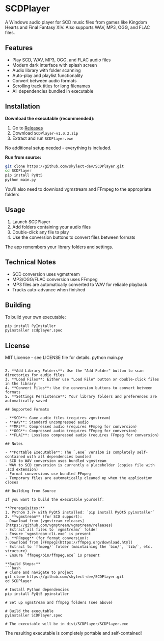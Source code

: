 # SCDPlayer

A Windows audio player for SCD music files from games like Kingdom Hearts and Final Fantasy XIV. Also supports WAV, MP3, OGG, and FLAC files.

## Features

- Play SCD, WAV, MP3, OGG, and FLAC audio files
- Modern dark interface with splash screen
- Audio library with folder scanning
- Auto-play and playlist functionality
- Convert between audio formats
- Scrolling track titles for long filenames
- All dependencies bundled in executable

## Installation

**Download the executable (recommended):**
1. Go to [Releases](https://github.com/skylect-dev/SCDPlayer/releases)
2. Download `SCDPlayer-v1.0.2.zip`
3. Extract and run `SCDPlayer.exe`

No additional setup needed - everything is included.

**Run from source:**
```bash
git clone https://github.com/skylect-dev/SCDPlayer.git
cd SCDPlayer
pip install PyQt5
python main.py
```

You'll also need to download vgmstream and FFmpeg to the appropriate folders.

## Usage

1. Launch SCDPlayer
2. Add folders containing your audio files
3. Double-click any file to play
4. Use the conversion buttons to convert files between formats

The app remembers your library folders and settings.

## Technical Notes

- SCD conversion uses vgmstream
- MP3/OGG/FLAC conversion uses FFmpeg  
- MP3 files are automatically converted to WAV for reliable playback
- Tracks auto-advance when finished

## Building

To build your own executable:
```bash
pip install PyInstaller
pyinstaller scdplayer.spec
```

## License

MIT License - see LICENSE file for details.
   python main.py
   ```

2. **Add Library Folders**: Use the "Add Folder" button to scan directories for audio files
3. **Load Files**: Either use "Load File" button or double-click files in the library
4. **Convert Files**: Use the conversion buttons to convert between formats
5. **Settings Persistence**: Your library folders and preferences are automatically saved

## Supported Formats

- **SCD**: Game audio files (requires vgmstream)
- **WAV**: Standard uncompressed audio
- **MP3**: Compressed audio (requires FFmpeg for conversion)
- **OGG**: Compressed audio (requires FFmpeg for conversion)  
- **FLAC**: Lossless compressed audio (requires FFmpeg for conversion)

## Notes

- **Portable Executable**: The `.exe` version is completely self-contained with all dependencies bundled
- SCD to WAV conversion uses bundled vgmstream
- WAV to SCD conversion is currently a placeholder (copies file with .scd extension)
- Format conversions use bundled FFmpeg
- Temporary files are automatically cleaned up when the application closes

## Building from Source

If you want to build the executable yourself:

**Prerequisites:**
1. Python 3.7+ with PyQt5 installed: `pip install PyQt5 pyinstaller`
2. **vgmstream** (for SCD support): 
   - Download from [vgmstream releases](https://github.com/vgmstream/vgmstream/releases)
   - Extract all files to `vgmstream/` folder
   - Ensure `vgmstream-cli.exe` is present
3. **FFmpeg** (for format conversion):
   - Download from [FFmpeg](https://ffmpeg.org/download.html)
   - Extract to `ffmpeg/` folder (maintaining the `bin/`, `lib/`, etc. structure)
   - Ensure `ffmpeg/bin/ffmpeg.exe` is present

**Build Steps:**
```bash
# Clone and navigate to project
git clone https://github.com/skylect-dev/SCDPlayer.git
cd SCDPlayer

# Install Python dependencies
pip install PyQt5 pyinstaller

# Set up vgmstream and ffmpeg folders (see above)

# Build the executable
pyinstaller SCDPlayer.spec

# The executable will be in dist/SCDPlayer/SCDPlayer.exe
```

The resulting executable is completely portable and self-contained!
